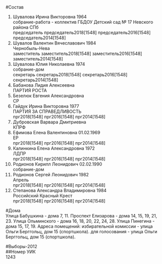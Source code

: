 #Состав  
1. Шувалова Ирина Викторовна 1964  
    собрание-работа - коллектив ГБДОУ Детский сад № 17 Невского района СПб  
    председатель председатель2018[1548] председатель2016[1548] председатель2014[1548]  
2. Шувалов Валентин Вячеславович 1984  
    Чернобыль-Нева  
    заместитель заместитель2018[1548] заместитель2016[1548] заместитель2014[1548]  
3. Шувалова Юлия Николаевна 1974  
    собрание-дом  
    секретарь секретарь2018[1548] секретарь2016[1548] секретарь2014[1548]  
4. Бабанова Лидия Алексеевна  
    ПАРТИЯ РОСТА  
5. Безелюк Евгения Александровна  
    СР  
6. Гайдук Ирина Викторовна 1977  
    ПАРТИЯ ЗА СПРАВЕДЛИВОСТЬ  
    прг2018[1548] прг2016[1548] прг2014[1548]  
7. Дубровская Варвара Дмитриевна  
    КПРФ  
8. Ефимова Елена Валентиновна 01.02.1969  
    ЕР  
    прг2018[1548] прг2016[1548] прг2014[1548]  
9. Калинкина Елена Александровна 1972  
    ЛДПР  
    прг2018[1548] прг2016[1548] прг2014[1548]  
10. Родионов Кирилл Леонидович 02.02.1990  
    собрание-дом  
11. Родионов Сергей Леонидович 1982  
    Апрель  
    прг2018[1548] прг2016[1548] прг2014[1548]  
12. Степанова Александра Владимировна 1984  
    Российский Красный Крест  
    прг2018[1548] прг2016[1548] прг2014[1548]  
  
#Дома  
Улица Бабушкина - дома 7, 11. Проспект Елизарова - дома 14, 15, 19, 21, 23. Улица Ольминского - дома 16, 18, 20, 22, 24, 28. Улица Пинегина - дома 15, 17, 19. Адреса помещений: избирательной комиссии - улица Ольги Берггольц, дом 15 (спортшкола). для голосования - улица Ольги Берггольц, дом 15 (спортшкола).  
  
#Выборы-2012  
##Номер УИК  
1243  
